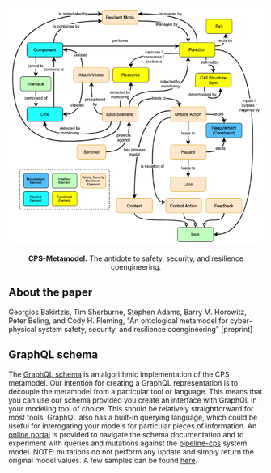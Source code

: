 <p align="center">
  <img width="540" src='./cps-metamodel.png' />
</p>

<p align="center">
  <strong>CPS-Metamodel.</strong> The antidote to safety, security, and resilience coengineering.
</p>

## About the paper

Georgios Bakirtzis, Tim Sherburne, Stephen Adams, Barry M. Horowitz, Peter Beling, and Cody H. Fleming, "An ontological metamodel for cyber-physical system safety, security, and resilience coengineering" [preprint]

## GraphQL schema

The [GraphQL schema](./cps-metamodel.graphql) is an algorithmic implementation
of the CPS metamodel. Our intention for creating a GraphQL representation is to decouple the metamodel from a particular tool or language. This means that you can use our schema provided you create an interface with GraphQL in your modeling tool of choice. This should be relatively straightforward for most tools. GraphQL also has a built-in querying language, which could be useful for interogating your models for particular pieces of information. An [online portal](https://ma-graphql-playground.now.sh/) is provided to navigate the schema documentation and to experiment with queries and mutations against the [pipeline-cps](https://github.com/coordinated-systems-lab/pipeline-cps) system model. NOTE: mutations do not perform any update and simply return the original model values. A few samples can be found [here](https://gist.github.com/tsherburne/3d3fd799771016ff0535388e1145b56e).

